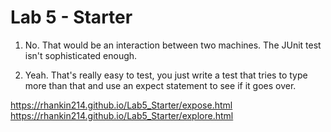 # Lab 5 - Starter
1) No. That would be an interaction between two machines. The JUnit test isn't sophisticated enough.

2) Yeah. That's really easy to test, you just write a test that tries to type more than that and use an expect statement to see if it goes over.

https://rhankin214.github.io/Lab5_Starter/expose.html 
https://rhankin214.github.io/Lab5_Starter/explore.html
